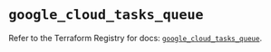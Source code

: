 # `google_cloud_tasks_queue`

Refer to the Terraform Registry for docs: [`google_cloud_tasks_queue`](https://registry.terraform.io/providers/hashicorp/google/5.45.2/docs/resources/cloud_tasks_queue).
